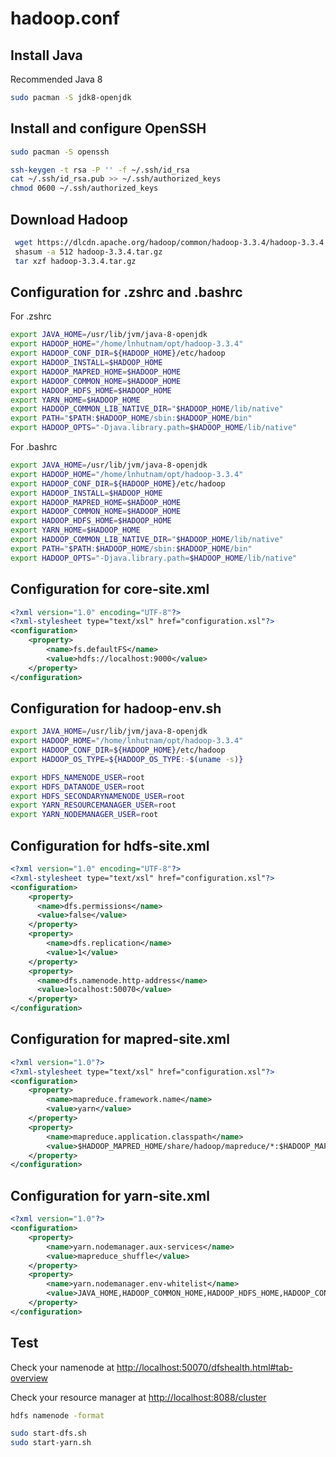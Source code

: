 # hadoop.conf

## Install Java

Recommended Java 8

```bash
sudo pacman -S jdk8-openjdk
```

## Install and configure OpenSSH

```bash
sudo pacman -S openssh
```

```bash
ssh-keygen -t rsa -P '' -f ~/.ssh/id_rsa
cat ~/.ssh/id_rsa.pub >> ~/.ssh/authorized_keys
chmod 0600 ~/.ssh/authorized_keys
```

## Download Hadoop

```bash
 wget https://dlcdn.apache.org/hadoop/common/hadoop-3.3.4/hadoop-3.3.4.tar.gz
 shasum -a 512 hadoop-3.3.4.tar.gz
 tar xzf hadoop-3.3.4.tar.gz
```

## Configuration for .zshrc and .bashrc

For .zshrc

```bash
export JAVA_HOME=/usr/lib/jvm/java-8-openjdk
export HADOOP_HOME="/home/lnhutnam/opt/hadoop-3.3.4"
export HADOOP_CONF_DIR=${HADOOP_HOME}/etc/hadoop
export HADOOP_INSTALL=$HADOOP_HOME
export HADOOP_MAPRED_HOME=$HADOOP_HOME
export HADOOP_COMMON_HOME=$HADOOP_HOME
export HADOOP_HDFS_HOME=$HADOOP_HOME
export YARN_HOME=$HADOOP_HOME
export HADOOP_COMMON_LIB_NATIVE_DIR="$HADOOP_HOME/lib/native"
export PATH="$PATH:$HADOOP_HOME/sbin:$HADOOP_HOME/bin"
export HADOOP_OPTS="-Djava.library.path=$HADOOP_HOME/lib/native"
```

For .bashrc

```bash
export JAVA_HOME=/usr/lib/jvm/java-8-openjdk
export HADOOP_HOME="/home/lnhutnam/opt/hadoop-3.3.4"
export HADOOP_CONF_DIR=${HADOOP_HOME}/etc/hadoop
export HADOOP_INSTALL=$HADOOP_HOME
export HADOOP_MAPRED_HOME=$HADOOP_HOME
export HADOOP_COMMON_HOME=$HADOOP_HOME
export HADOOP_HDFS_HOME=$HADOOP_HOME
export YARN_HOME=$HADOOP_HOME
export HADOOP_COMMON_LIB_NATIVE_DIR="$HADOOP_HOME/lib/native"
export PATH="$PATH:$HADOOP_HOME/sbin:$HADOOP_HOME/bin"
export HADOOP_OPTS="-Djava.library.path=$HADOOP_HOME/lib/native"
```

## Configuration for core-site.xml

```xml
<?xml version="1.0" encoding="UTF-8"?>
<?xml-stylesheet type="text/xsl" href="configuration.xsl"?>
<configuration>
    <property>
        <name>fs.defaultFS</name>
        <value>hdfs://localhost:9000</value>
    </property>
</configuration>
```

## Configuration for hadoop-env.sh

```bash
export JAVA_HOME=/usr/lib/jvm/java-8-openjdk
export HADOOP_HOME="/home/lnhutnam/opt/hadoop-3.3.4"
export HADOOP_CONF_DIR=${HADOOP_HOME}/etc/hadoop
export HADOOP_OS_TYPE=${HADOOP_OS_TYPE:-$(uname -s)}

export HDFS_NAMENODE_USER=root
export HDFS_DATANODE_USER=root
export HDFS_SECONDARYNAMENODE_USER=root
export YARN_RESOURCEMANAGER_USER=root
export YARN_NODEMANAGER_USER=root
```

## Configuration for hdfs-site.xml

```xml
<?xml version="1.0" encoding="UTF-8"?>
<?xml-stylesheet type="text/xsl" href="configuration.xsl"?>
<configuration>
    <property>
      <name>dfs.permissions</name>
      <value>false</value>
    </property>
    <property>
        <name>dfs.replication</name>
        <value>1</value>
    </property>
    <property>
      <name>dfs.namenode.http-address</name>
      <value>localhost:50070</value>
    </property>
</configuration>
```

## Configuration for mapred-site.xml

```xml
<?xml version="1.0"?>
<?xml-stylesheet type="text/xsl" href="configuration.xsl"?>
<configuration>
    <property>
        <name>mapreduce.framework.name</name>
        <value>yarn</value>
    </property>
    <property>
        <name>mapreduce.application.classpath</name>
        <value>$HADOOP_MAPRED_HOME/share/hadoop/mapreduce/*:$HADOOP_MAPRED_HOME/share/hadoop/mapreduce/lib/*</value>
    </property>
</configuration>
```

## Configuration for yarn-site.xml

```xml
<?xml version="1.0"?>
<configuration>
    <property>
        <name>yarn.nodemanager.aux-services</name>
        <value>mapreduce_shuffle</value>
    </property>
    <property>
        <name>yarn.nodemanager.env-whitelist</name>
        <value>JAVA_HOME,HADOOP_COMMON_HOME,HADOOP_HDFS_HOME,HADOOP_CONF_DIR,CLASSPATH_PREPEND_DISTCACHE,HADOOP_YARN_HOME,HADOOP_HOME,PATH,LANG,TZ,HADOOP_MAPRED_HOME</value>
    </property>
</configuration>
```

## Test

Check your namenode at [http://localhost:50070/dfshealth.html#tab-overview](http://localhost:50070/dfshealth.html#tab-overview)

Check your resource manager at [http://localhost:8088/cluster](http://localhost:8088/cluster)

```bash
hdfs namenode -format

sudo start-dfs.sh
sudo start-yarn.sh
```
